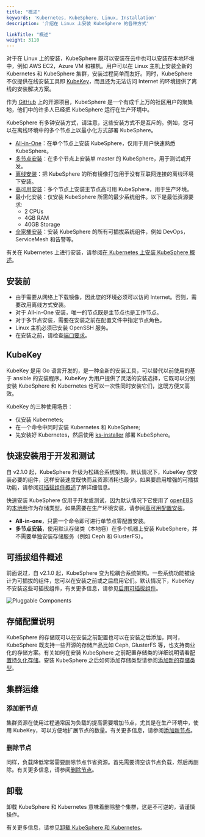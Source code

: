 ```yaml
---
title: "概述"
keywords: 'Kubernetes, KubeSphere, Linux, Installation'
description: '介绍在 Linux 上安装 KubeSphere 的各种方式'

linkTitle: "概述"
weight: 3110
---
```


对于在 Linux 上的安装，KubeSphere 既可以安装在云中也可以安装在本地环境中，例如 AWS EC2，Azure VM 和裸机。用户可以在 Linux 主机上安装全新的 Kubernetes 和 KubeSphere 集群，安装过程简单而友好。同时，KubeSphere 不仅提供在线安装工具即 [KubeKey](https://github.com/kubesphere/kubekey)，而且还为无法访问 Internet 的环境提供了离线的安装解决方案。

作为 [GitHub](https://github.com/kubesphere) 上的开源项目，KubeSphere 是一个有成千上万的社区用户的聚集地，他们中的许多人已经把 KubeSphere 运行在生产环境中。

KubeSphere 有多钟安装方式，请注意，这些安装方式不是互斥的。例如，您可以在离线环境中的多个节点上以最小化方式部署 KubeSphere。

- [All-in-One](../../../quick-start/all-in-one-on-linux/)：在单个节点上安装 KubeSphere，仅用于用户快速熟悉 KubeSphere。
- [多节点安装](../multioverview/)：在多个节点上安装单 master 的 KubeSphere，用于测试或开发。
- [离线安装](../air-gapped-installation/)：把 KubeSphere 的所有镜像打包用于没有互联网连接的离线环境下安装。
- [高可用安装](../ha-configuration/)：多个节点上安装主节点高可用 KubeSphere，用于生产环境。
- 最小化安装：仅安装 KubeSphere 所需的最少系统组件。以下是最低资源要求:
  - 2 CPUs
  - 4GB RAM
  - 40GB Storage
- [全家桶安装](../../../pluggable-components/)：安装 KubeSphere 的所有可插拔系统组件，例如 DevOps，ServiceMesh 和告警等。

有关在 Kubernetes 上进行安装，请参阅[在 Kubernetes 上安装 KubeSphere 概述](../../../installing-on-kubernetes/introduction/overview/)。

## 安装前

- 由于需要从网络上下载镜像，因此您的环境必须可以访问 Internet。否则，需要改用离线方式安装。
- 对于 All-in-One 安装，唯一的节点既是主节点也是工作节点。
- 对于多节点安装，需要在安装之前在配置文件中指定节点角色。
- Linux 主机必须已安装 OpenSSH 服务。
- 在安装之前，请检查[端口要求](../port-firewall)。

## KubeKey

KubeKey 是用 Go 语言开发的，是一种全新的安装工具，可以替代以前使用的基于 ansible 的安装程序。KubeKey 为用户提供了灵活的安装选择，它既可以分别安装 KubeSphere 和 Kubernetes 也可以一次性同时安装它们，这既方便又高效。

KubeKey 的三种使用场景：

- 仅安装 Kubernetes;
- 在一个命令中同时安装 Kubernetes 和 KubeSphere;
- 先安装好 Kubernetes，然后使用 [ks-installer](https://github.com/kubesphere/ks-installer) 部署 KubeSphere。

## 快速安装用于开发和测试

自 v2.1.0 起，KubeSphere 升级为松耦合系统架构，默认情况下，KubeKey 仅安装必要的组件，这样安装速度既快而且资源消耗也最少。如果要启用增强的可插拔功能，请参阅[可插拔组件概述](../../../pluggable-components/)了解详细信息。

快速安装 KubeSphere 仅用于开发或测试，因为默认情况下它使用了 [openEBS](https://openebs.io/) 的[本地卷](https://kubernetes.io/docs/concepts/storage/volumes/#local)作为存储类型。如果需要在生产环境安装，请参阅[高可用配置安装](../ha-configuration/)。

- **All-in-one**，只需一个命令即可进行单节点零配置安装。
- **多节点安装**，使用默认存储类（本地卷）在多个机器上安装 KubeSphere，并不需要单独安装存储服务（例如 Ceph 和 GlusterFS）。

## 可插拔组件概述

前面说过，自 v2.1.0 起，KubeSphere 变为松耦合系统架构。一些系统功能被设计为可插拔的组件，您可以在安装之前或之后启用它们。默认情况下，KubeKey 不安装这些可插拔组件，有关更多信息，请参见[启用可插拔组件](../../../pluggable-components/)。

![Pluggable Components](https://pek3b.qingstor.com/kubesphere-docs/png/20191207140846.png)

## 存储配置说明

KubeSphere 的存储既可以在安装之前配置也可以在安装之后添加，同时，KubeSphere 既支持一些开源的存储产品比如 Ceph, GlusterFS 等，也支持商业化的存储方案。有关如何在安装 KubeSphere 之前配置存储类的详细说明请看[配置持久化存储](../storage-configuration)。安装 KubeSphere 之后如何添加存储类型请参阅[添加新的存储类型](../../../cluster-administration/persistent-volume-and-storage-class/)。

## 集群运维

### 添加新节点

集群资源在使用过程通常因为负载的提高需要增加节点，尤其是在生产环境中，使用 KubeKey，可以方便地扩展节点的数量。有关更多信息，请参阅[添加新节点](../../../installing-on-linux/cluster-operation/add-new-nodes/)。

### 删除节点

同样，负载降低常常需要删除节点节省资源。首先需要清空该节点负载，然后再删除。有关更多信息，请参阅[删除节点](../../cluster-operation/remove-nodes)。

## 卸载

卸载 KubeSphere 和 Kubernetes 意味着删除整个集群，这是不可逆的，请谨慎操作。

有关更多信息，请参见[卸载 KubeSphere 和 Kubernetes](../../../installing-on-linux/uninstalling/uninstalling-kubesphere-and-kubernetes/)。
